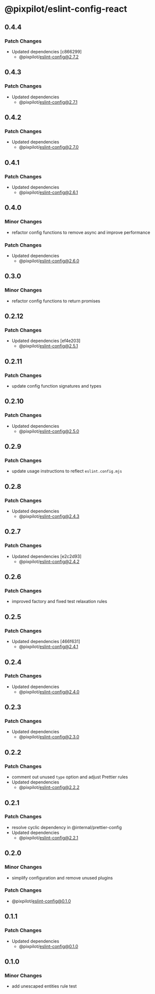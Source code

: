 # @pixpilot/eslint-config-react

## 0.4.4

### Patch Changes

- Updated dependencies [c866299]
  - @pixpilot/eslint-config@2.7.2

## 0.4.3

### Patch Changes

- Updated dependencies
  - @pixpilot/eslint-config@2.7.1

## 0.4.2

### Patch Changes

- Updated dependencies
  - @pixpilot/eslint-config@2.7.0

## 0.4.1

### Patch Changes

- Updated dependencies
  - @pixpilot/eslint-config@2.6.1

## 0.4.0

### Minor Changes

- refactor config functions to remove async and improve performance

### Patch Changes

- Updated dependencies
  - @pixpilot/eslint-config@2.6.0

## 0.3.0

### Minor Changes

- refactor config functions to return promises

## 0.2.12

### Patch Changes

- Updated dependencies [ef4e203]
  - @pixpilot/eslint-config@2.5.1

## 0.2.11

### Patch Changes

- update config function signatures and types

## 0.2.10

### Patch Changes

- Updated dependencies
  - @pixpilot/eslint-config@2.5.0

## 0.2.9

### Patch Changes

- update usage instructions to reflect `eslint.config.mjs`

## 0.2.8

### Patch Changes

- Updated dependencies
  - @pixpilot/eslint-config@2.4.3

## 0.2.7

### Patch Changes

- Updated dependencies [e2c2d93]
  - @pixpilot/eslint-config@2.4.2

## 0.2.6

### Patch Changes

- improved factory and fixed test relaxation rules

## 0.2.5

### Patch Changes

- Updated dependencies [466f631]
  - @pixpilot/eslint-config@2.4.1

## 0.2.4

### Patch Changes

- Updated dependencies
  - @pixpilot/eslint-config@2.4.0

## 0.2.3

### Patch Changes

- Updated dependencies
  - @pixpilot/eslint-config@2.3.0

## 0.2.2

### Patch Changes

- comment out unused `type` option and adjust Prettier rules
- Updated dependencies
  - @pixpilot/eslint-config@2.2.2

## 0.2.1

### Patch Changes

- resolve cyclic dependency in @internal/prettier-config
- Updated dependencies
  - @pixpilot/eslint-config@2.2.1

## 0.2.0

### Minor Changes

- simplify configuration and remove unused plugins

### Patch Changes

- @pixpilot/eslint-config@0.1.0

## 0.1.1

### Patch Changes

- Updated dependencies
  - @pixpilot/eslint-config@0.1.0

## 0.1.0

### Minor Changes

- add unescaped entities rule test

